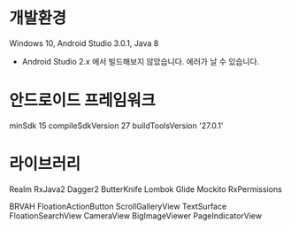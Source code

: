 # 개발환경
Windows 10, Android Studio 3.0.1, Java 8
- Android Studio 2.x 에서 빌드해보지 않았습니다. 에러가 날 수 있습니다.
# 안드로이드 프레임워크
minSdk 15
compileSdkVersion 27
buildToolsVersion '27.0.1'
# 라이브러리
Realm
RxJava2
Dagger2
ButterKnife
Lombok
Glide
Mockito
RxPermissions

BRVAH
FloationActionButton
ScrollGalleryView
TextSurface
FloationSearchView
CameraView
BigImageViewer
PageIndicatorView
